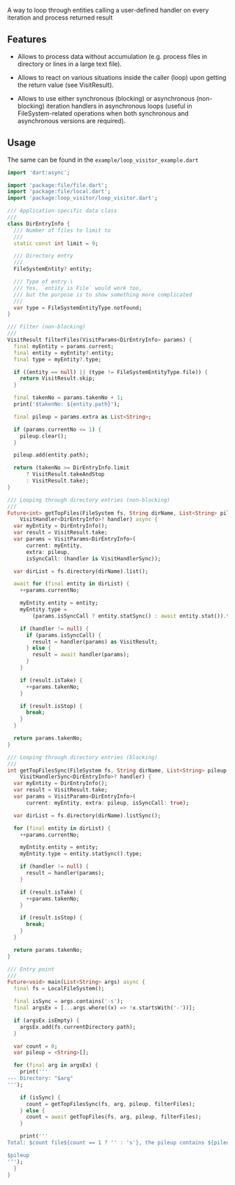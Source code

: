 A way to loop through entities calling a user-defined handler on every iteration and process returned result

## Features

- Allows to process data without accumulation (e.g. process files in directory or lines in a large text file).

- Allows to react on various situations inside the caller (loop) upon getting the return value (see VisitResult).

- Allows to use either synchronous (blocking) or asynchronous (non-blocking) iteration handlers in asynchronous
  loops (useful in FileSystem-related operations when both synchronous and asynchronous versions are required).

## Usage

The same can be found in the `example/loop_visitor_example.dart`

```dart
import 'dart:async';

import 'package:file/file.dart';
import 'package:file/local.dart';
import 'package:loop_visitor/loop_visitor.dart';

/// Application-specific data class
///
class DirEntryInfo {
  /// Number of files to limit to
  ///
  static const int limit = 9;

  /// Directory entry
  ///
  FileSystemEntity? entity;

  /// Type of entry.\
  /// Yes, `entity is File` would work too,
  /// but the purpose is to show something more complicated
  ///
  var type = FileSystemEntityType.notFound;
}

/// Filter (non-blocking)
///
VisitResult filterFiles(VisitParams<DirEntryInfo> params) {
  final myEntity = params.current;
  final entity = myEntity?.entity;
  final type = myEntity?.type;

  if ((entity == null) || (type != FileSystemEntityType.file)) {
    return VisitResult.skip;
  }

  final takenNo = params.takenNo + 1;
  print('$takenNo: ${entity.path}');

  final pileup = params.extra as List<String>;

  if (params.currentNo <= 1) {
    pileup.clear();
  }

  pileup.add(entity.path);

  return (takenNo >= DirEntryInfo.limit
      ? VisitResult.takeAndStop
      : VisitResult.take);
}

/// Looping through directory entries (non-blocking)
///
Future<int> getTopFiles(FileSystem fs, String dirName, List<String> pileup,
    VisitHandler<DirEntryInfo>? handler) async {
  var myEntity = DirEntryInfo();
  var result = VisitResult.take;
  var params = VisitParams<DirEntryInfo>(
      current: myEntity,
      extra: pileup,
      isSyncCall: (handler is VisitHandlerSync));

  var dirList = fs.directory(dirName).list();

  await for (final entity in dirList) {
    ++params.currentNo;

    myEntity.entity = entity;
    myEntity.type =
        (params.isSyncCall ? entity.statSync() : await entity.stat()).type;

    if (handler != null) {
      if (params.isSyncCall) {
        result = handler(params) as VisitResult;
      } else {
        result = await handler(params);
      }
    }

    if (result.isTake) {
      ++params.takenNo;
    }

    if (result.isStop) {
      break;
    }
  }

  return params.takenNo;
}

/// Looping through directory entries (blocking)
///
int getTopFilesSync(FileSystem fs, String dirName, List<String> pileup,
    VisitHandlerSync<DirEntryInfo>? handler) {
  var myEntity = DirEntryInfo();
  var result = VisitResult.take;
  var params = VisitParams<DirEntryInfo>(
      current: myEntity, extra: pileup, isSyncCall: true);

  var dirList = fs.directory(dirName).listSync();

  for (final entity in dirList) {
    ++params.currentNo;

    myEntity.entity = entity;
    myEntity.type = entity.statSync().type;

    if (handler != null) {
      result = handler(params);
    }

    if (result.isTake) {
      ++params.takenNo;
    }

    if (result.isStop) {
      break;
    }
  }

  return params.takenNo;
}

/// Entry point
///
Future<void> main(List<String> args) async {
  final fs = LocalFileSystem();

  final isSync = args.contains('-s');
  final argsEx = [...args.where((x) => !x.startsWith('-'))];

  if (argsEx.isEmpty) {
    argsEx.add(fs.currentDirectory.path);
  }

  var count = 0;
  var pileup = <String>[];

  for (final arg in argsEx) {
    print('''
--- Directory: "$arg"
''');

    if (isSync) {
      count = getTopFilesSync(fs, arg, pileup, filterFiles);
    } else {
      count = await getTopFiles(fs, arg, pileup, filterFiles);
    }

    print('''
Total: $count file${count == 1 ? '' : 's'}, the pileup contains ${pileup.length} path(s):

$pileup
''');
  }
}
```
